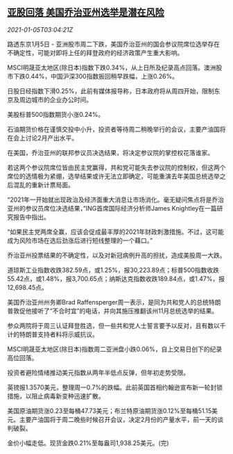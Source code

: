 <!--1609817002000-->
[亚股回落 美国乔治亚州选举是潜在风险](https://cn.reuters.com/article/global-market-asia-stocks-us-0105-idCNKBS29A0A3)
------

<div><i>2021-01-05T03:04:21Z</i></div><p>路透东京1月5日 - 亚洲股市周二下跌，美国乔治亚州的国会参议院席位选举存在不确定性，可能对即将上任的拜登政府的经济政策产生重大影响。</p><p>MSCI明晟亚太地区(除日本)指数下跌0.34%，从上日所及纪录高点回落。澳洲股市下跌0.44%，中国沪深300指数扳回稍早跌幅，上涨0.26%。</p><p>日股日经指数下滑0.25%，此前有媒体报导称，日本政府将从周四开始，限制东京及周边城市的企业办公时间。</p><p>美股标普500指数期货小涨0.24%。</p><p>石油期货价格在谨慎交投中小升，投资者等待周二稍晚举行的会议，主要产油国将在会上讨论2月产出水平。</p><p>在美国，乔治亚州的联邦参议员决选结果，将决定参议院的掌控权花落谁家。</p><p>若这两个参议院席位皆由民主党赢得，共和党可能失去参议院的控制权，但这两个席位的选情极为紧绷，选举结果或许无法立即确定，可能重演去年美国总统选举之后混乱的重新计票局面。</p><p>“2021年一开始就出现政治及经济面重大消息让市场消化。毫无疑问焦点将是乔治亚州的参议员席位决选结果，”ING首席国际经济分析师James Knightley在一篇研究报告中指出。</p><p>“如果民主党两席全赢，应该会促成最丰厚的2021年财政刺激措施。不过，这可能成为风险市场在选后劲涨后进行短线整理的一个藉口。”</p><p>乔治亚州投票结果的不确定性，以及对新冠病例升高的担扰，造成美股周一大跌。</p><p>道琼斯工业指数收跌382.59点，或1.25%，报30,223.89点；标普500指数收跌55.42点，或1.48%，报3,700.65点；纳斯达克指数收跌189.84点，或1.47%，报12,698.45点。</p><p>美国乔治亚州州务卿Brad Raffensperger周一表示，是同为共和党人的总统特朗普敦促他接听了“不合时宜”的电话，并向其施压推翻该州11月总统选举的结果。</p><p>参众两院将于周三认证拜登胜选，但一些共和党人士誓言要予以反对，且有数以千计的特朗普支持者料将示威抗议。</p><p>MSCI明晟亚太地区(除日本)指数周二亚洲盘小跌0.06%，自上交易日创下的纪录高位回落。</p><p>投资者避险情绪推动美元指数从两年半低点反弹，但年初走势受限。</p><p>英镑报1.3570美元，整理周一0.7%的跌幅。此前英国首相约翰逊宣布新一轮封锁措施，以阻止病毒新变种迅速扩散。</p><p>美国原油期货涨0.23至每桶47.73美元；布兰特原油期货涨0.12%至每桶51.15美元。主要产油国将于周二晚些时候召开会议，决定2月份的产量水平，前一天的谈判破裂。</p><p>金价小幅走低。现货金跌0.21%至每盎司1,938.25美元。(完)</p>
